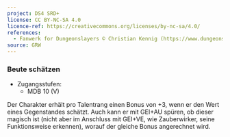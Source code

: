 ```yaml
---
project: DS4 SRD+
license: CC BY-NC-SA 4.0
licence-ref: https://creativecommons.org/licenses/by-nc-sa/4.0/
references: 
  - Fanwerk for Dungeonslayers © Christian Kennig (https://www.dungeonslayers.net/)
source: GRW
---
```


### Beute schätzen

- Zugangsstufen:
  - MDB 10 (V)

Der Charakter erhält pro Talentrang einen Bonus von +3, wenn er den Wert eines Gegenstandes schätzt. Auch kann er mit GEI+AU spüren, ob dieser magisch ist (nicht aber im Anschluss mit GEI+VE, wie Zauberwirker, seine Funktionsweise erkennen), worauf der gleiche Bonus angerechnet wird.

